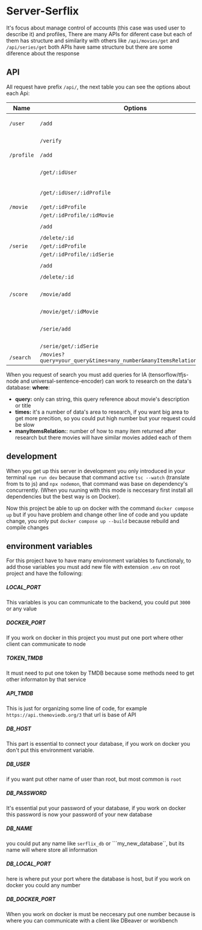# Server-Serflix

It's focus about manage control of accounts (this case was used user to describe it) and profiles, There are many APIs for diferent case but each of them has structure and similarity with others like ``/api/movies/get`` and ``/api/series/get`` both APIs have same structure but 
there are some diference about the response

## API 

All request have prefix ``/api/``, the next table you can see the options about each Api: 

| Name | Options | Parameters| response |
|----------|---------|-----------|---------- |
| ``/user`` | ``/add``   | ``username, email, password`` | ``msg``|
|    | ``/verify`` | ``username, password`` |``msg, idUser``|
| ``/profile`` | ``/add`` | ``user_id, name, img`` | ``msg`` |
|| ``/get/:idUser`` | ``none`` | ``id, user_id, name, img``|
|| ``/get/:idUser/:idProfile`` | ``none`` | ``name, img, results[]``|
| ``/movie`` | ``/get/:idProfile`` | ``none`` |``results[]``|
|| ``/get/:idProfile/:idMovie`` | ``none``|``msg, id``|
|| ``/add`` | ``profile_id, movie_id`` |``msg \| msg, id``|
|| ``/delete/:id`` | ``none`` | ``msg``|
| ``/serie`` | ``/get/:idProfile`` | ``none`` | ``results[]``|
|| ``/get/:idProfile/:idSerie`` | ``none`` |``msg, id``|
|| ``/add`` | ``profile_id, serie_id`` |``msg \| msg, id``|
|| ``/delete/:id`` | ``none`` |``msg``|
| ``/score`` | ``/movie/add`` | ``profile_id, movie_id, score, review`` |``msg``|
|| ``/movie/get/:idMovie`` | ``none`` |``[...]``|
|| ``/serie/add`` | ``profile_id, serie_id, score, review`` |``msg``|
|| ``/serie/get/:idSerie`` | ``none`` |``[...]``|
| ``/search`` | ``/movies?query=your_query&times=any_number&manyItemsRelation=any_number`` | ``none`` |``results[]``|

When you request of search you must add queries for IA (tensorflow/tfjs-node and universal-sentence-encoder) can work to research on the data's database:
**where**: 
- **query:** only can string, this query reference about movie's description or title
- **times:** it's a number of data's area to research, if you want big area to get more precition, so 
you could put high number but your request could be slow
- **manyItemsRelation:**: number of how to many item returned after research but there movies will have similar movies added each of them

## development

When you get up this server in development you only introduced in your terminal ``npm run dev``
because that command active ``tsc --watch`` (translate from ts to js) and ``npx nodemon``, that command was base on dependency's concurrently.
(When you ruuning with this mode is neccesary first install all dependencies but the best way is on Docker).

Now this project be able to up on docker with the command  ``docker compose up`` but if you have problem and change other line of code and you update change, you only put ``docker compose up --build`` because rebuild and compile changes

## environment variables

For this project have to have many environment variables to functionaly, to add those variables you must add new file with extension ``.env`` on root project and have the following:

##### LOCAL_PORT

This variables is you can communicate to the backend, you could put ``3000`` or any value

##### DOCKER_PORT

If you work on docker in this project you must put one port where other client can communicate to node

##### TOKEN_TMDB

It must need to put one token by TMDB because some methods need to get other informaton by that service

##### API_TMDB 

This is just for organizing some line of code, for example ``https://api.themoviedb.org/3`` that url is base of API

##### DB_HOST

This part is essential to connect your database, if you work on docker you don't put this environment variable.

##### DB_USER

if you want put other name of user than root, but most common is ``root``

##### DB_PASSWORD

It's essential put your password of your database, if you work on docker this password is now your password of your new database

##### DB_NAME 

you could put any name like ``serflix_db`` or ```my_new_database``, but its name will where store all information


##### DB_LOCAL_PORT 

here is where put your port where the database is host, but if you work on docker you could any number

##### DB_DOCKER_PORT 

When you work on docker is must be neccesary put one number because is where you can communicate with a client like DBeaver or workbench